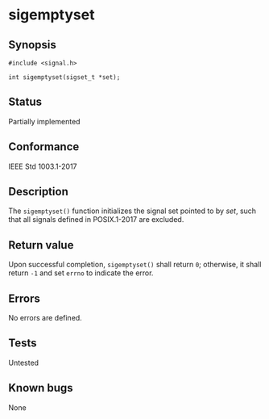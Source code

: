 # sigemptyset

## Synopsis

`#include <signal.h>`

`int sigemptyset(sigset_t *set);`

## Status

Partially implemented

## Conformance

IEEE Std 1003.1-2017

## Description

The `sigemptyset()` function initializes the signal set pointed to by _set_, such that all signals defined in
POSIX.1-2017 are excluded.

## Return value

Upon successful completion, `sigemptyset()` shall return `0`; otherwise, it shall return `-1` and set `errno`
to indicate the error.

## Errors

No errors are defined.

## Tests

Untested

## Known bugs

None

